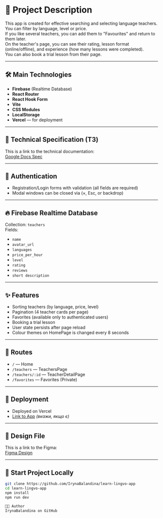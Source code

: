 # 📘 Project Description

This app is created for effective searching and selecting language teachers.  
You can filter by language, level or price.  
If you like several teachers, you can add them to "Favourites" and return to them later.  
On the teacher's page, you can see their rating, lesson format (online/offline), and experience (how many lessons were completed).  
You can also book a trial lesson from their page.

---

## 🛠 Main Technologies

- **Firebase** (Realtime Database)
- **React Router**
- **React Hook Form**
- **Vite**
- **CSS Modules**
- **LocalStorage**
- **Vercel** — for deployment

---

## 📄 Technical Specification (TЗ)

This is a link to the technical documentation:  
[Google Docs Spec](https://docs.google.com/document/d/1ZB_MFgnnJj7t7OXtv5hESSwY6xRgVoACZKzgZczWc3Y/edit?tab=t.0)

---

## 🔐 Authentication

- Registration/Login forms with validation (all fields are required)
- Modal windows can be closed via (×, Esc, or backdrop)

---

## 🔥 Firebase Realtime Database

Collection: `teachers`  
Fields:
- `name`
- `avatar_url`
- `languages`
- `price_per_hour`
- `level`
- `rating`
- `reviews`
- `short description`

---

## ✨ Features

- Sorting teachers (by language, price, level)
- Pagination (4 teacher cards per page)
- Favorites (available only to authenticated users)
- Booking a trial lesson
- User state persists after page reload
- Colour themes on HomePage is changed every 8 seconds

---

## 🔗 Routes

- `/` — Home
- `/teachers` — TeachersPage
- `/teachers/:id` — TeacherDetailPage
- `/favorites` — Favorites (Private)

---

## 🚀 Deployment

- Deployed on Vercel  
- [Link to App](https://learn-lingvo-app.vercel.app) *(вкажи, якщо є)*

---

## 🎨 Design File

This is a link to the Figma:  
[Figma Design](https://www.figma.com/design/dewf5jVviSTuWMMyU3d8Mc/Learn-Lingo?node-id=6-356&t=IN9tLxL8UEVUWciA-0)

---

## 🧪 Start Project Locally

```bash
git clone https://github.com/IrynaBalandina/learn-lingvo-app
cd learn-lingvo-app
npm install
npm run dev

👩‍💻 Author
IrynaBalandina on GitHub

